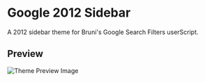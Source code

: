 # Google 2012 Sidebar
A 2012 sidebar theme for Bruni's Google Search Filters userScript.

## Preview
![Theme Preview Image](https://github.com/brunobits/Google-Search-Filters-userScript-Themes/tree/main/2012-sidebar/preview.png)